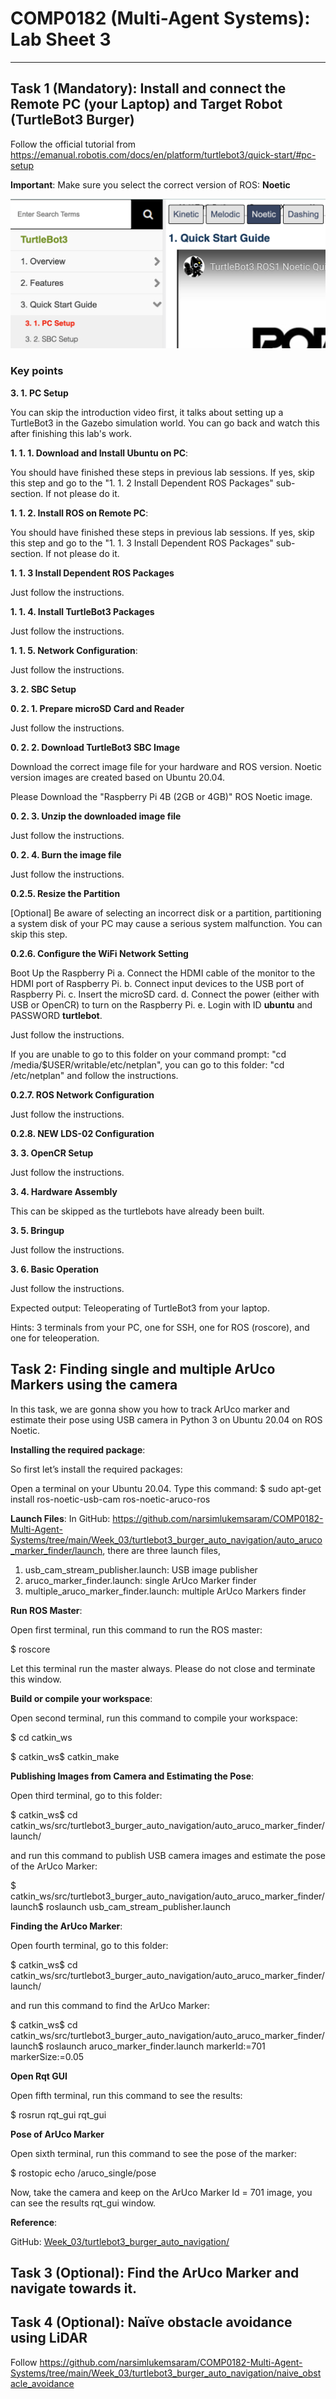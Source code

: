 # COMP0182 (Multi-Agent Systems): Lab Sheet 3

----------------------------------------------------------------------------------------------------------------------------------------------------------------------------------------------------------------------------

## Task 1 (Mandatory): Install and connect the Remote PC (your Laptop) and Target Robot (TurtleBot3 Burger)
Follow the official tutorial from
https://emanual.robotis.com/docs/en/platform/turtlebot3/quick-start/#pc-setup

**Important**: Make sure you select the correct version of ROS: **Noetic**

![TurtleBot3](/Week_03/img/noetic.png)

### Key points

**3. 1. PC Setup**

You can skip the introduction video first, it talks about setting up a TurtleBot3 in the Gazebo simulation world. You can go back and watch this after finishing this lab's work.

**1. 1. 1. Download and Install Ubuntu on PC**: 

You should have finished these steps in previous lab sessions. If yes, skip this step and go to the "1. 1. 2 Install Dependent ROS Packages" sub-section.
If not please do it.

**1. 1. 2. Install ROS on Remote PC**: 

You should have finished these steps in previous lab sessions. If yes, skip this step and go to the "1. 1. 3 Install Dependent ROS Packages" sub-section.
If not please do it.

**1. 1. 3 Install Dependent ROS Packages**

Just follow the instructions.

**1. 1. 4. Install TurtleBot3 Packages**

Just follow the instructions.

**1. 1. 5. Network Configuration**: 

Just follow the instructions.

**3. 2. SBC Setup**

**0. 2. 1. Prepare microSD Card and Reader**

Just follow the instructions.

**0. 2. 2. Download TurtleBot3 SBC Image**

Download the correct image file for your hardware and ROS version. Noetic version images are created based on Ubuntu 20.04. 

Please Download the "Raspberry Pi 4B (2GB or 4GB)" ROS Noetic image.

**0. 2. 3. Unzip the downloaded image file**

Just follow the instructions.

**0. 2. 4. Burn the image file**

Just follow the instructions.

**0.2.5. Resize the Partition**

[Optional] Be aware of selecting an incorrect disk or a partition, partitioning a system disk of your PC may cause a serious system malfunction. You can skip this step. 

**0.2.6. Configure the WiFi Network Setting**

Boot Up the Raspberry Pi
a. Connect the HDMI cable of the monitor to the HDMI port of Raspberry Pi.
b. Connect input devices to the USB port of Raspberry Pi.
c. Insert the microSD card.
d. Connect the power (either with USB or OpenCR) to turn on the Raspberry Pi.
e. Login with ID **ubuntu** and PASSWORD **turtlebot**.

Just follow the instructions. 

If you are unable to go to this folder on your command prompt: "cd /media/$USER/writable/etc/netplan", you can go to this folder: "cd /etc/netplan" and follow the instructions. 

**0.2.7. ROS Network Configuration**

Just follow the instructions.

**0.2.8. NEW LDS-02 Configuration**

**3. 3. OpenCR Setup**

Just follow the instructions.

**3. 4. Hardware Assembly**

This can be skipped as the turtlebots have already been built. 

**3. 5. Bringup**

Just follow the instructions.

**3. 6. Basic Operation**

Just follow the instructions.

Expected output:
Teleoperating of TurtleBot3 from your laptop.

Hints: 3 terminals from your PC, one for SSH, one for ROS (roscore), and one for teleoperation.

## Task 2: Finding single and multiple ArUco Markers using the camera

In this task, we are gonna show you how to track ArUco marker and estimate their pose using USB camera in Python 3 on Ubuntu 20.04 on ROS Noetic.

**Installing the required package**:

So first let’s install the required packages:

Open a terminal on your Ubuntu 20.04. Type this command:
$ sudo apt-get install ros-noetic-usb-cam ros-noetic-aruco-ros

**Launch Files**:
In GitHub: https://github.com/narsimlukemsaram/COMP0182-Multi-Agent-Systems/tree/main/Week_03/turtlebot3_burger_auto_navigation/auto_aruco_marker_finder/launch, there are three launch files,
01. usb_cam_stream_publisher.launch: USB image publisher
02. aruco_marker_finder.launch: single ArUco Marker finder
03. multiple_aruco_marker_finder.launch: multiple ArUco Markers finder

**Run ROS Master**:

Open first terminal, run this command to run the ROS master:

$ roscore

Let this terminal run the master always. Please do not close and terminate this window. 

**Build or compile your workspace**:

Open second terminal, run this command to compile your workspace:

$ cd catkin_ws

$ catkin_ws$ catkin_make

**Publishing Images from Camera and Estimating the Pose**:

Open third terminal, go to this folder:

$ catkin_ws$ cd catkin_ws/src/turtlebot3_burger_auto_navigation/auto_aruco_marker_finder/launch/

and run this command to publish USB camera images and estimate the pose of the ArUco Marker:

$ catkin_ws/src/turtlebot3_burger_auto_navigation/auto_aruco_marker_finder/launch$ roslaunch usb_cam_stream_publisher.launch

**Finding the ArUco Marker**:

Open fourth terminal, go to this folder:

$ catkin_ws$ cd catkin_ws/src/turtlebot3_burger_auto_navigation/auto_aruco_marker_finder/launch/

and run this command to find the ArUco Marker:

$ catkin_ws$ cd catkin_ws/src/turtlebot3_burger_auto_navigation/auto_aruco_marker_finder/launch$ roslaunch aruco_marker_finder.launch markerId:=701 markerSize:=0.05

**Open Rqt GUI**

Open fifth terminal, run this command to see the results:

$ rosrun rqt_gui rqt_gui

**Pose of ArUco Marker**

Open sixth terminal, run this command to see the pose of the marker:

$ rostopic echo /aruco_single/pose

Now, take the camera and keep on the ArUco Marker Id = 701 image, you can see the results rqt_gui window.

**Reference**:

GitHub: [Week_03/turtlebot3_burger_auto_navigation/](https://github.com/narsimlukemsaram/COMP0182-Multi-Agent-Systems/tree/main/Week_03/turtlebot3_burger_auto_navigation/auto_aruco_marker_finder)

## Task 3 (Optional): Find the ArUco Marker and navigate towards it. 

## Task 4 (Optional): Naïve obstacle avoidance using LiDAR
Follow https://github.com/narsimlukemsaram/COMP0182-Multi-Agent-Systems/tree/main/Week_03/turtlebot3_burger_auto_navigation/naive_obstacle_avoidance
